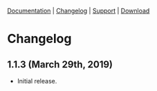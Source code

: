 [Documentation](/) | [Changelog](/changelog) | [Support](https://themeforest.net/) | [Download](https://themeforest.net/)

# Changelog

## 1.1.3 (March 29th, 2019)
- Initial release.
